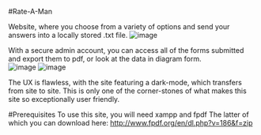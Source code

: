 #Rate-A-Man

Website, where you choose from a variety of options and send your answers into a locally stored .txt file.
![image](https://github.com/user-attachments/assets/b548618f-32dd-4df1-98b3-fb4ba50aac25)

With a secure admin account, you can access all of the forms submitted and export them to pdf, or look at the data in diagram form.  
![image](https://github.com/user-attachments/assets/0f73f11e-a67c-400d-9824-450dd392b4bd)
![image](https://github.com/user-attachments/assets/840b4ac4-653a-4a3b-89df-82edb9430e02)

The UX is flawless, with the site featuring a dark-mode, which transfers from site to site. This is only one of the corner-stones of what makes this site so exceptionally user friendly. 

#Prerequisites
To use this site, you will need xampp and fpdf
The latter of which you can download here: http://www.fpdf.org/en/dl.php?v=186&f=zip




